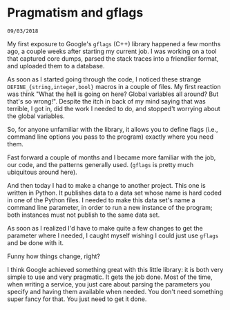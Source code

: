 # Pragmatism and gflags

`09/03/2018`

My first exposure to Google's `gflags` (C++) library happened a few months ago,
a couple weeks after starting my current job. I was working on a tool that
captured core dumps, parsed the stack traces into a friendlier format, and
uploaded them to a database.

As soon as I started going through the code, I noticed these strange
`DEFINE_{string,integer,bool}` macros in a couple of files. My first reaction
was think "What the hell is going on here? Global variables all around? But
that's so wrong!". Despite the itch in back of my mind saying that was
terrible, I got in, did the work I needed to do, and stopped't worrying about
the global variables.

So, for anyone unfamiliar with the library, it allows you to define flags
(i.e., command line options you pass to the program) exactly where you need
them.

Fast forward a couple of months and I became more familiar with the job, our
code, and the patterns generally used. (`gflags` is pretty much ubiquitous
around here).

And then today I had to make a change to another project. This one is written
in Python. It publishes data to a data set whose name is hard coded in one of
the Python files.  I needed to make this data set's name a command line
parameter, in order to run a new instance of the program; both instances must
not publish to the same data set.

As soon as I realized I'd have to make quite a few changes to get the parameter
where I needed, I caught myself wishing I could just use `gflags` and be done
with it.

Funny how things change, right?

I think Google achieved something great with this little library: it is both
very simple to use and very pragmatic. It gets the job done. Most of the time,
when writing a service, you just care about parsing the parameters you specify
and having them available when needed. You don't need something super fancy for
that. You just need to get it done.
